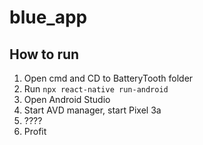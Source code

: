 # blue_app

## How to run
1. Open cmd and CD to BatteryTooth folder
2. Run `npx react-native run-android`
3. Open Android Studio
4. Start AVD manager, start Pixel 3a
5. ????
6. Profit
